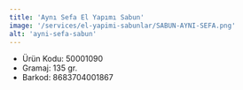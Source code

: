 ```yaml
---
title: 'Aynı Sefa El Yapımı Sabun'
image: '/services/el-yapimi-sabunlar/SABUN-AYNI-SEFA.png'
alt: 'ayni-sefa-sabun'
---
```


* Ürün Kodu: 50001090 
* Gramaj: 135 gr. 
* Barkod: 8683704001867